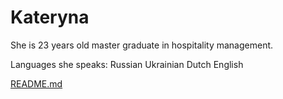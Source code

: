 # Kateryna
She is 23 years old master graduate in hospitality management.

Languages she speaks:
Russian
Ukrainian
Dutch
English

[README.md](https://github.com/katerynakim/isolate/blob/master/README.md)